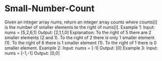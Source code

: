 # Small-Number-Count
Given an integer array nums, return an integer array counts where counts[i] is the number of smaller elements to the right of nums[i].
Example 1:
Input: nums = [5,2,6,1]
Output: [2,1,1,0]
Explanation:
To the right of 5 there are 2 smaller elements (2 and 1).
To the right of 2 there is only 1 smaller element (1).
To the right of 6 there is 1 smaller element (1).
To the right of 1 there is 0 smaller element.
Example 2:
Input: nums = [-1]
Output: [0]
Example 3:
Input: nums = [-1,-1]
Output: [0,0]
